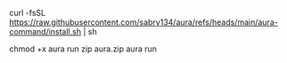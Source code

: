 curl -fsSL https://raw.githubusercontent.com/sabry134/aura/refs/heads/main/aura-command/install.sh | sh


chmod +x aura run
zip aura.zip aura run
